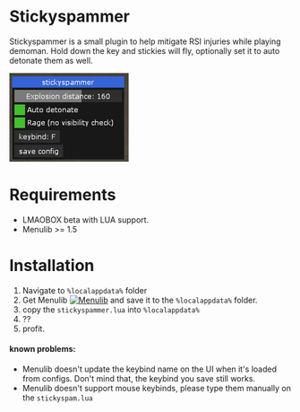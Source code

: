 # Stickyspammer

Stickyspammer is a small plugin to help mitigate RSI injuries while playing demoman.
Hold down the key and stickies will fly, optionally set it to auto detonate them as well.

![UI.png](pictures/UI.png)


# Requirements
* LMAOBOX beta with LUA support.
* Menulib >= 1.5


# Installation

1. Navigate to `%localappdata%` folder
2. Get Menulib [![Menulib](https://img.shields.io/badge/Download-Menu.lua_lnx00-blue?style=for-the-badge&logo=github)](https://github.com/lnx00/Lmaobox-LUA/blob/main/Menu.lua) and save it to the `%localappdata%` folder.
3. copy the `stickyspammer.lua` into `%localappdata%`
4. ??
5. profit.



#### known problems:
- Menulib doesn't update the keybind name on the UI when it's loaded from configs. Don't mind that, the keybind you save still works.
- Menulib doesn't support mouse keybinds, please type them manually on the `stickyspam.lua`
